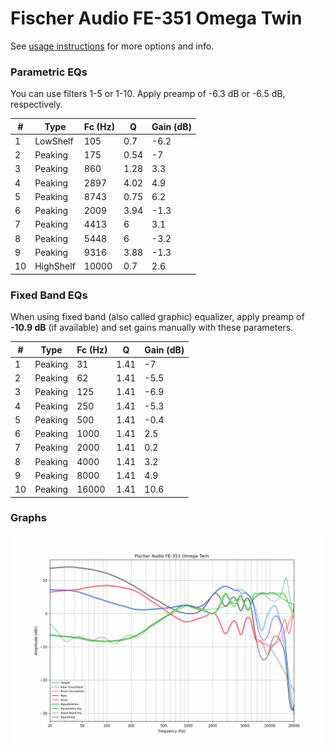 # Fischer Audio FE-351 Omega Twin
See [usage instructions](https://github.com/jaakkopasanen/AutoEq#usage) for more options and info.

### Parametric EQs
You can use filters 1-5 or 1-10. Apply preamp of -6.3 dB or -6.5 dB, respectively.

|   # | Type      |   Fc (Hz) |    Q |   Gain (dB) |
|-----|-----------|-----------|------|-------------|
|   1 | LowShelf  |       105 | 0.7  |        -6.2 |
|   2 | Peaking   |       175 | 0.54 |        -7   |
|   3 | Peaking   |       860 | 1.28 |         3.3 |
|   4 | Peaking   |      2897 | 4.02 |         4.9 |
|   5 | Peaking   |      8743 | 0.75 |         6.2 |
|   6 | Peaking   |      2009 | 3.94 |        -1.3 |
|   7 | Peaking   |      4413 | 6    |         3.1 |
|   8 | Peaking   |      5448 | 6    |        -3.2 |
|   9 | Peaking   |      9316 | 3.88 |        -1.3 |
|  10 | HighShelf |     10000 | 0.7  |         2.6 |

### Fixed Band EQs
When using fixed band (also called graphic) equalizer, apply preamp of **-10.9 dB** (if available) and set gains manually with these parameters.

|   # | Type    |   Fc (Hz) |    Q |   Gain (dB) |
|-----|---------|-----------|------|-------------|
|   1 | Peaking |        31 | 1.41 |        -7   |
|   2 | Peaking |        62 | 1.41 |        -5.5 |
|   3 | Peaking |       125 | 1.41 |        -6.9 |
|   4 | Peaking |       250 | 1.41 |        -5.3 |
|   5 | Peaking |       500 | 1.41 |        -0.4 |
|   6 | Peaking |      1000 | 1.41 |         2.5 |
|   7 | Peaking |      2000 | 1.41 |         0.2 |
|   8 | Peaking |      4000 | 1.41 |         3.2 |
|   9 | Peaking |      8000 | 1.41 |         4.9 |
|  10 | Peaking |     16000 | 1.41 |        10.6 |

### Graphs
![](./Fischer%20Audio%20FE-351%20Omega%20Twin.png)
